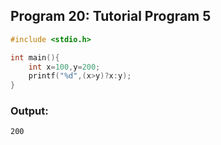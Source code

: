## Program 20: Tutorial Program 5
```c 
#include <stdio.h>

int main(){
    int x=100,y=200;
    printf("%d",(x>y)?x:y);
}
```

### Output:
```
200
```

